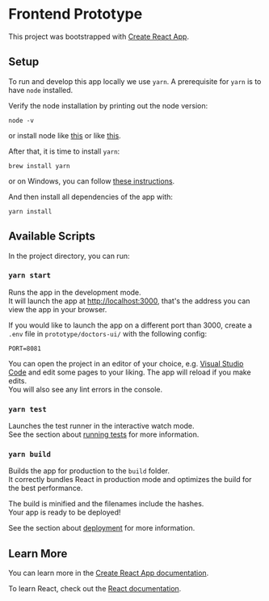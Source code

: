 # Frontend Prototype

This project was bootstrapped with [Create React App](https://github.com/facebook/create-react-app).

## Setup
To run and develop this app locally we use `yarn`.
A prerequisite for `yarn` is to have `node` installed. 

Verify the node installation by printing out the node version:
```
node -v
```
or install node like [this](https://nodejs.org/en/download/) or like [this](https://nodejs.dev/learn/how-to-install-nodejs).

After that, it is time to install `yarn`:

```
brew install yarn
```
or on Windows, you can follow [these instructions](https://phoenixnap.com/kb/yarn-windows).

And then install all dependencies of the app with:
```
yarn install
```

## Available Scripts

In the project directory, you can run:

### `yarn start`

Runs the app in the development mode.\
It will launch the app at [http://localhost:3000](http://localhost:3000), that's the address you can view the app in your browser.

If you would like to launch the app on a different port than 3000, create a `.env` file in `prototype/doctors-ui/` with the following config:
```
PORT=8081
```

You can open the project in an editor of your choice, e.g. [Visual Studio Code](https://code.visualstudio.com/) and edit some pages to your liking.
The app will reload if you make edits.\
You will also see any lint errors in the console.

### `yarn test`

Launches the test runner in the interactive watch mode.\
See the section about [running tests](https://facebook.github.io/create-react-app/docs/running-tests) for more information.

### `yarn build`

Builds the app for production to the `build` folder.\
It correctly bundles React in production mode and optimizes the build for the best performance.

The build is minified and the filenames include the hashes.\
Your app is ready to be deployed!

See the section about [deployment](https://facebook.github.io/create-react-app/docs/deployment) for more information.

## Learn More

You can learn more in the [Create React App documentation](https://facebook.github.io/create-react-app/docs/getting-started).

To learn React, check out the [React documentation](https://reactjs.org/).
